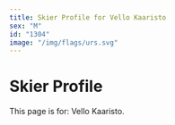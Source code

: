 ```yaml
---
title: Skier Profile for Vello Kaaristo
sex: "M"
id: "1304"
image: "/img/flags/urs.svg" 
---
```


# Skier Profile

This page is for: Vello Kaaristo.
    